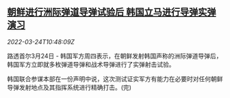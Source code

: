 <!--1648119662000-->
[朝鲜进行洲际弹道导弹试验后 韩国立马进行导弹实弹演习](https://cn.reuters.com/article/south-korea-missile-test-0324-thur-idCNKCS2LL12E)
------

<div><i>2022-03-24T10:48:09Z</i></div><p>路透首尔3月24日 - 韩国军方周四表示，在朝鲜发射韩国声称的洲际弹道导弹后，韩国军方立即就多枚弹道导弹和战术导弹进行了实弹射击试验。</p><p>韩国联合参谋本部在一份声明中说，这次测试证实军方有能力在必要时对任何朝鲜导弹发射地点及其指挥系统进行精确打击。(完)</p>
